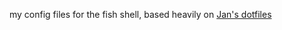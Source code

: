 my config files for the fish shell, based heavily on [Jan's dotfiles](https://github.com/janernsting/dotfiles/tree/master/fish)
